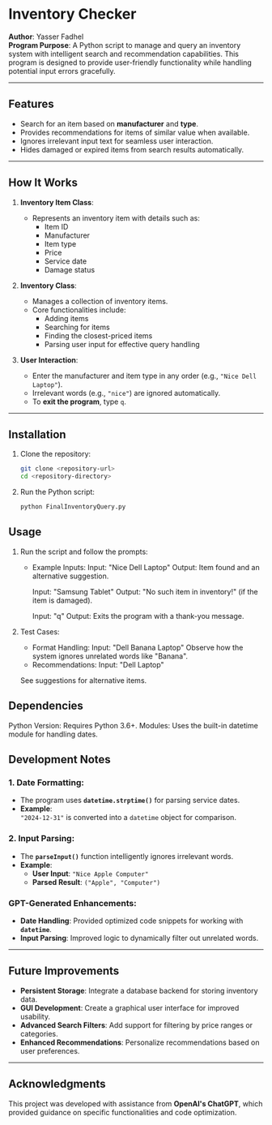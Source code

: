 # Inventory Checker

**Author**: Yasser Fadhel  
**Program Purpose**: A Python script to manage and query an inventory system with intelligent search and recommendation capabilities. This program is designed to provide user-friendly functionality while handling potential input errors gracefully.

---

## **Features**
- Search for an item based on **manufacturer** and **type**.
- Provides recommendations for items of similar value when available.
- Ignores irrelevant input text for seamless user interaction.
- Hides damaged or expired items from search results automatically.

---

## **How It Works**
1. **Inventory Item Class**:
   - Represents an inventory item with details such as:
     - Item ID
     - Manufacturer
     - Item type
     - Price
     - Service date
     - Damage status

2. **Inventory Class**:
   - Manages a collection of inventory items.
   - Core functionalities include:
     - Adding items
     - Searching for items
     - Finding the closest-priced items
     - Parsing user input for effective query handling

3. **User Interaction**:
   - Enter the manufacturer and item type in any order (e.g., `"Nice Dell Laptop"`).
   - Irrelevant words (e.g., `"nice"`) are ignored automatically.
   - To **exit the program**, type `q`.

---

## **Installation**
1. Clone the repository:
   ```bash
   git clone <repository-url>
   cd <repository-directory>
2. Run the Python script:
   ```bash
   python FinalInventoryQuery.py


## **Usage**
1. Run the script and follow the prompts:

    - Example Inputs:
        Input: "Nice Dell Laptop"
        Output: Item found and an alternative suggestion.

        Input: "Samsung Tablet"
        Output: "No such item in inventory!" (if the item is damaged).

         Input: "q"
        Output: Exits the program with a thank-you message.

3. Test Cases:

    - Format Handling:
        Input: "Dell Banana Laptop"
        Observe how the system ignores unrelated words like "Banana".
    - Recommendations:
        Input: "Dell Laptop"
      
    See suggestions for alternative items.


## **Dependencies**
   Python Version: Requires Python 3.6+.
   Modules: Uses the built-in datetime module for handling dates.

## **Development Notes**
### **1. Date Formatting**:
- The program uses **`datetime.strptime()`** for parsing service dates.
- **Example**:  
  `"2024-12-31"` is converted into a `datetime` object for comparison.

### **2. Input Parsing**:
- The **`parseInput()`** function intelligently ignores irrelevant words.
- **Example**:  
  - **User Input**: `"Nice Apple Computer"`  
  - **Parsed Result**: `("Apple", "Computer")`

### **GPT-Generated Enhancements**:
- **Date Handling**: Provided optimized code snippets for working with **`datetime`**.
- **Input Parsing**: Improved logic to dynamically filter out unrelated words.

---

## **Future Improvements**
- **Persistent Storage**: Integrate a database backend for storing inventory data.
- **GUI Development**: Create a graphical user interface for improved usability.
- **Advanced Search Filters**: Add support for filtering by price ranges or categories.
- **Enhanced Recommendations**: Personalize recommendations based on user preferences.

---

## **Acknowledgments**
This project was developed with assistance from **OpenAI's ChatGPT**, which provided guidance on specific functionalities and code optimization.
